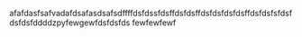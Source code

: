 afafdasfsafvadafdsafasdsafsdffffdsfdssfdsffdsfdsffdsfdsfdsfdsffdsfdsfsfdsfdsfdsfddddzpyfewgewfdsfdsfds
fewfewfewf
